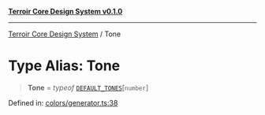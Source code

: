 [**Terroir Core Design System v0.1.0**](../README.md)

***

[Terroir Core Design System](../globals.md) / Tone

# Type Alias: Tone

> **Tone** = *typeof* [`DEFAULT_TONES`](../variables/DEFAULT_TONES.md)\[`number`\]

Defined in: [colors/generator.ts:38](https://github.com/terroir-ds/core/blob/0096649176492a6e21b16e854cb30ade347b1bac/packages/core/src/colors/generator.ts#L38)
